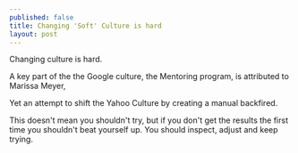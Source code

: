 ```yaml
---
published: false
title: Changing 'Soft' Culture is hard
layout: post
---
```

Changing culture is hard. 

A key part of the the Google culture, the Mentoring program, is attributed to Marissa Meyer, 
<add link>

Yet an attempt to shift the Yahoo Culture by creating a manual backfired.
<add link>

This doesn't mean you shouldn't try, but if you don't get the results the first time you shouldn't beat yourself up. You should inspect, adjust and keep trying. 


